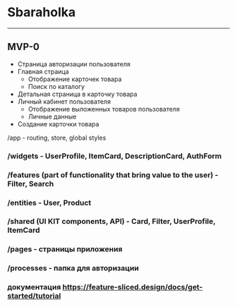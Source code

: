 # Sbaraholka
***
## MVP-0

* Страница авторизации пользователя
* Главная страица
    * Отображение карточек товара
    * Поиск по каталогу
* Детальная страница в карточку товара
* Личный кабинет пользователя
    * Отображение выложенных товаров пользователя
    * Личные данные
* Создание карточки товара


/app - routing, store, global styles
### /widgets - UserProfile, ItemCard, DescriptionCard, AuthForm
### /features (part of functionality that bring value to the user) - Filter, Search
### /entities - User, Product
### /shared (UI KIT components, API) - Card, Filter, UserProfile, ItemCard
### /pages - страницы приложения
### /processes - папка для авторизации 

### документация https://feature-sliced.design/docs/get-started/tutorial